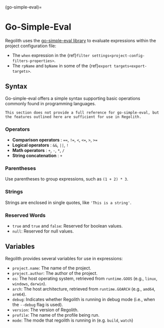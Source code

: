 (go-simple-eval)=
# Go-Simple-Eval
Regolith uses the [go-simple-eval library](https://github.com/stirante/go-simple-eval/) to evaluate expressions within the project configuration file:
- The `when` expression in the {ref}`filter settings<project-config-filters-properties>`.
- The `rpName` and `bpName` in some of the {ref}`export targets<export-targets>`.

## Syntax

Go-simple-eval offers a simple syntax supporting basic operations commonly found in programming languages.

```{warning}
This section does not provide a full reference for go-simple-eval, but the features outlined here are sufficient for use in Regolith.
```

### Operators
- **Comparison operators** : `==`, `!=`, `<`, `<=`, `>`, `>=`
- **Logical operators** : `&&`, `||`, `!`
- **Math operators** : `+`, `-`, `*`, `/`
- **String concatenation** : `+`

### Parentheses
Use parentheses to group expressions, such as `(1 + 2) * 3`.

### Strings
Strings are enclosed in single quotes, like `'This is a string'`.

### Reserved Words
- `true` and `true` and `false`: Reserved for boolean values.
- `null`: Reserved for null values.

## Variables

Regolith provides several variables for use in expressions:
- `project.name`: The name of the project.
- `project.author`: The author of the project.
- `os`: The host operating system, retrieved from `runtime.GOOS` (e.g., `linux`, `windows`, `darwin`).
- `arch`: The host architecture, retrieved from `runtime.GOARCH` (e.g., `amd64`, `arm64`).
- `debug`: Indicates whether Regolith is running in debug mode (i.e., when the `--debug` flag is used).
- `version`: The version of Regolith.
- `profile`: The name of the profile being run.
- `mode`: The mode that regolith is running in (e.g. `build`, `watch`)
